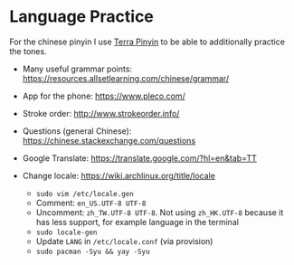 # Language Practice

For the chinese pinyin I use [Terra Pinyin](https://github.com/rime/rime-terra-pinyin) to be able to additionally practice the tones.

- Many useful grammar points: https://resources.allsetlearning.com/chinese/grammar/
- App for the phone: https://www.pleco.com/
- Stroke order: http://www.strokeorder.info/
- Questions (general Chinese): https://chinese.stackexchange.com/questions
- Google Translate: https://translate.google.com/?hl=en&tab=TT

- Change locale: https://wiki.archlinux.org/title/locale
    - `sudo vim /etc/locale.gen`
    - Comment: `en_US.UTF-8 UTF-8`
    - Uncomment: `zh_TW.UTF-8 UTF-8`. Not using `zh_HK.UTF-8` because it has less support, for example language in the terminal
    - `sudo locale-gen`
    - Update `LANG` in `/etc/locale.conf` (via provision)
    - `sudo pacman -Syu && yay -Syu`
